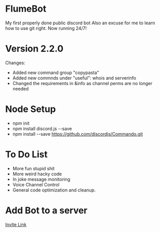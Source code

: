 # FlumeBot
My first properly done public discord bot
Also an excuse for me to learn how to use git right.
Now running 24/7!


# Version 2.2.0
Changes:
- Added new command group "copypasta"
- Added new commnds under "useful": whois and serverinfo
- Changed the requirements in &info as channel perms are no longer needed


# Node Setup
- npm init
- npm install discord.js --save
- npm install --save https://github.com/discordjs/Commando.git

# To Do List
- More fun stupid shit
- More weird hacky code
- In joke message monitoring
- Voice Channel Control
- General code optimization and cleanup.

# Add Bot to a server
[Invite Link](https://discordapp.com/oauth2/authorize?client_id=662760640242384904&scope=bot&permissions=2146958591)
